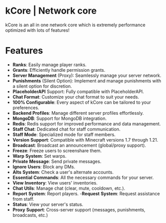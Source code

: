# kCore | Network core

kCore is an all in one network core which is extremely performance optimized with lots of features!

# Features
- **Ranks**: Easily manage player ranks.
- **Grants**: Efficiently handle permission grants.
- **Server Management** (Proxy): Seamlessly manage your server network.
- **Punishments** (Silent Option): Implement and manage punishments with a silent option for discretion.
- **PlaceholderAPI** Support: Fully compatible with PlaceholderAPI.
- **Chat Format**: Customize your chat format to suit your needs.
- **100% Configurable**: Every aspect of kCore can be tailored to your preferences.
- **Backend Profiles**: Manage different server profiles effortlessly.
- **MongoDB**: Support for MongoDB integration.
- **Redis**: Redis support for improved performance and data management.
- **Staff Chat**: Dedicated chat for staff communication.
- **Staff Mode**: Specialized mode for staff members.
- **Version** **Support**: Compatible with Minecraft versions 1.7 through 1.21.
- **Broadcast**: Broadcast an announcement (global/proxy support).
- **Freeze**: Freeze users to screenshare them.
- **Warp** **System**: Set warps.
- **Private** **Message**: Send private messages.
- **Ignore** **Users**: Block any DMs.
- **Alts** **System**: Check a user's alternate accounts.
- **Essential** **Commands**: All the necessary commands for your server.
- **View** **Inventory**: View users' inventories.
- **Chat** **Utils**: Manage chat (clear, mute, cooldown, etc.).
- **Report** **System**: Report players.
 -**Request** **System**: Request assistance from staff.
- **Status**: View your server's status.
- **Proxy** **Support**: Cross-server support (messages, punishments, broadcasts, etc.)
